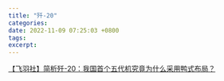 ```yaml
---
title: "歼-20"
categories: 
date: 2022-11-09 07:25:03 +0800
tags: 
excerpt: 
---
```



[【飞羽社】简析歼-20：我国首个五代机究竟为什么采用鸭式布局？](https://www.bilibili.com/video/BV1Bf4y1u72n/?share_source=copy_web&vd_source=a9bd5e4e8f9badcf95ecc361bc805234)















